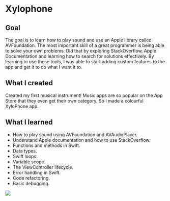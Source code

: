 

# Xylophone

## Goal

The goal is to learn how to play sound and use an Apple library called AVFoundation. The most important skill of a great programmer is being able to solve your own problems. Did that by exploring StackOverflow, Apple Documentation and learning how to search for solutions effectively. By learning to use these tools, I was able to start adding custom features to the app and get it to do what I want it to.


## What I created

Created my first musical instrument! Music apps are so popular on the App Store that they even get their own category. So I made a colourful XyloPhone app. 

## What I learned

* How to play sound using AVFoundation and AVAudioPlayer.
* Understand Apple documentation and how to use StackOverflow.
* Functions and methods in Swift. 
* Data types.
* Swift loops.
* Variable scope.
* The ViewController lifecycle.
* Error handling in Swift.
* Code refactoring.
* Basic debugging.


![](https://media.giphy.com/media/T1JKWj1pkKlwicgiri/giphy.gif)


